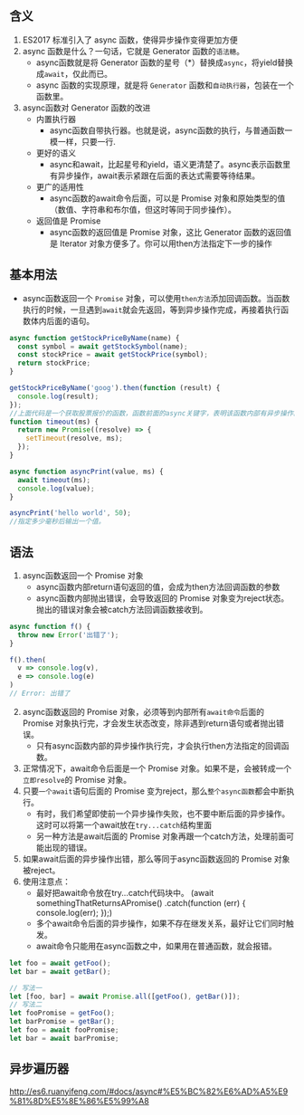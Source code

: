 ## 含义
1. ES2017 标准引入了 async 函数，使得异步操作变得更加方便
2. async 函数是什么？一句话，它就是 Generator 函数的`语法糖`。
    - async函数就是将 Generator 函数的星号（*）替换成`async`，将yield替换成`await`，仅此而已。
    - async 函数的实现原理，就是将 `Generator` 函数和`自动执行器`，包装在一个函数里。
3. async函数对 Generator 函数的改进
    - 内置执行器
        - async函数自带执行器。也就是说，async函数的执行，与普通函数一模一样，只要一行.
    - 更好的语义
        - async和await，比起星号和yield，语义更清楚了。async表示函数里有异步操作，await表示紧跟在后面的表达式需要等待结果。
    - 更广的适用性
        - async函数的await命令后面，可以是 Promise 对象和原始类型的值（数值、字符串和布尔值，但这时等同于同步操作）。
    - 返回值是 Promise
        - async函数的返回值是 Promise 对象，这比 Generator 函数的返回值是 Iterator 对象方便多了。你可以用then方法指定下一步的操作

## 基本用法
- async函数返回一个 `Promise` 对象，可以使用`then方法`添加回调函数。当函数执行的时候，一旦遇到`await`就会先返回，等到异步操作完成，再接着执行函数体内后面的语句。
````javascript
async function getStockPriceByName(name) {
  const symbol = await getStockSymbol(name);
  const stockPrice = await getStockPrice(symbol);
  return stockPrice;
}

getStockPriceByName('goog').then(function (result) {
  console.log(result);
});
//上面代码是一个获取股票报价的函数，函数前面的async关键字，表明该函数内部有异步操作。调用该函数时，会立即返回一个Promise对象。
function timeout(ms) {
  return new Promise((resolve) => {
    setTimeout(resolve, ms);
  });
}

async function asyncPrint(value, ms) {
  await timeout(ms);
  console.log(value);
}

asyncPrint('hello world', 50);
//指定多少毫秒后输出一个值。
````

## 语法
1. async函数返回一个 Promise 对象
     - async函数内部return语句返回的值，会成为then方法回调函数的参数
     - async函数内部抛出错误，会导致返回的 Promise 对象变为reject状态。抛出的错误对象会被catch方法回调函数接收到。
````javascript
async function f() {
  throw new Error('出错了');
}

f().then(
  v => console.log(v),
  e => console.log(e)
)
// Error: 出错了
````
2. async函数返回的 Promise 对象，必须等到内部所有`await命令`后面的 Promise 对象执行完，才会发生状态改变，除非遇到return语句或者抛出错误。
    - 只有async函数内部的异步操作执行完，才会执行then方法指定的回调函数。
3. 正常情况下，await命令后面是一个 Promise 对象。如果不是，会被转成一个`立即resolve`的 Promise 对象。
4. 只要`一个await`语句后面的 Promise 变为reject，那么`整个async函数`都会中断执行。
    - 有时，我们希望即使前一个异步操作失败，也不要中断后面的异步操作。这时可以将第一个await放在`try...catch`结构里面
    - 另一种方法是await后面的 Promise 对象再跟一个catch方法，处理前面可能出现的错误。
5. 如果await后面的异步操作出错，那么等同于async函数返回的 Promise 对象被reject。
6. 使用注意点：
    - 最好把await命令放在try...catch代码块中。
        (await somethingThatReturnsAPromise()
            .catch(function (err) {
                console.log(err);
        });)
    - 多个await命令后面的异步操作，如果不存在继发关系，最好让它们同时触发。
    - await命令只能用在async函数之中，如果用在普通函数，就会报错。
````javascript
let foo = await getFoo();
let bar = await getBar();

// 写法一
let [foo, bar] = await Promise.all([getFoo(), getBar()]);
// 写法二
let fooPromise = getFoo();
let barPromise = getBar();
let foo = await fooPromise;
let bar = await barPromise;
````
## 异步遍历器
http://es6.ruanyifeng.com/#docs/async#%E5%BC%82%E6%AD%A5%E9%81%8D%E5%8E%86%E5%99%A8
